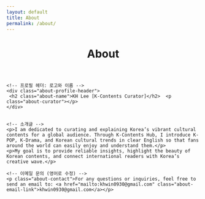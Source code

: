 ```yaml
---
layout: default
title: About
permalink: /about/
---
```


<div class="post-content-area">
  <header class="post-header">
    <h1 class="post-title">About</h1>
  </header>
  
  <div class="post-body">
    
    <!-- 프로필 헤더: 로고와 이름 -->
    <div class="about-profile-header">
     <h2 class="about-name">KH Lee [K-Contents Curator]</h2>  <p class="about-curator"></p>
    </div>

   
    <!-- 소개글 -->
    <p>I am dedicated to curating and explaining Korea’s vibrant cultural contents for a global audience. Through K-Contents Hub, I introduce K-POP, K-Drama, and Korean cultural trends in clear English so that fans around the world can easily enjoy and understand them.</p>
    <p>My goal is to provide reliable insights, highlight the beauty of Korean contents, and connect international readers with Korea’s creative wave.</p>

    <!-- 이메일 문의 (영어로 수정) -->
    <p class="about-contact">For any questions or inquiries, feel free to send an email to: <a href="mailto:khwin0930@gmail.com" class="about-email-link">khwin0930@gmail.com</a></p>

  </div>
</div>
